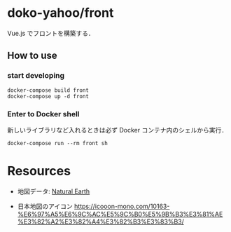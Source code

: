 # doko-yahoo/front

Vue.js でフロントを構築する．

## How to use

### start developing

```
docker-compose build front
docker-compose up -d front
```

### Enter to Docker shell

新しいライブラリなど入れるときは必ず Docker コンテナ内のシェルから実行．

```
docker-compose run --rm front sh
```

# Resources
- 地図データ: [Natural Earth](https://www.naturalearthdata.com/about/terms-of-use/)

- 日本地図のアイコン https://icooon-mono.com/10163-%E6%97%A5%E6%9C%AC%E5%9C%B0%E5%9B%B3%E3%81%AE%E3%82%A2%E3%82%A4%E3%82%B3%E3%83%B3/

